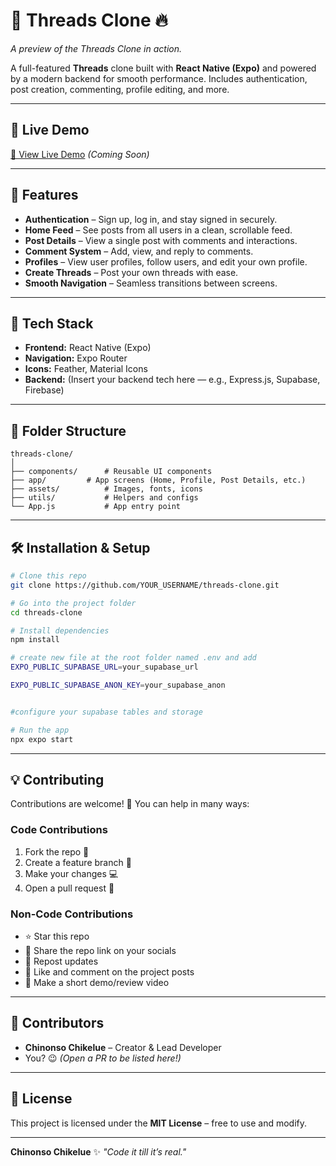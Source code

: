 # 🧵 Threads Clone 🔥


*A preview of the Threads Clone in action.*

A full-featured **Threads** clone built with **React Native (Expo)** and powered by a modern backend for smooth performance.
Includes authentication, post creation, commenting, profile editing, and more.

---

## 📍 Live Demo

[🔗 View Live Demo](#) *(Coming Soon)*

---

## 📸 Features

* **Authentication** – Sign up, log in, and stay signed in securely.
* **Home Feed** – See posts from all users in a clean, scrollable feed.
* **Post Details** – View a single post with comments and interactions.
* **Comment System** – Add, view, and reply to comments.
* **Profiles** – View user profiles, follow users, and edit your own profile.
* **Create Threads** – Post your own threads with ease.
* **Smooth Navigation** – Seamless transitions between screens.

---

## 🚀 Tech Stack

* **Frontend:** React Native (Expo)
* **Navigation:** Expo Router
* **Icons:** Feather, Material Icons
* **Backend:** (Insert your backend tech here — e.g., Express.js, Supabase, Firebase)

---

## 📂 Folder Structure

```
threads-clone/
│
├── components/      # Reusable UI components  
├── app/         # App screens (Home, Profile, Post Details, etc.)  
├── assets/          # Images, fonts, icons  
├── utils/           # Helpers and configs  
└── App.js           # App entry point
```

---

## 🛠 Installation & Setup

```bash
# Clone this repo
git clone https://github.com/YOUR_USERNAME/threads-clone.git

# Go into the project folder
cd threads-clone

# Install dependencies
npm install

# create new file at the root folder named .env and add 
EXPO_PUBLIC_SUPABASE_URL=your_supabase_url

EXPO_PUBLIC_SUPABASE_ANON_KEY=your_supabase_anon


#configure your supabase tables and storage

# Run the app
npx expo start
```

---

## 💡 Contributing

Contributions are welcome! 💖 You can help in many ways:

### Code Contributions

1. Fork the repo 🍴
2. Create a feature branch 🌱
3. Make your changes 💻
4. Open a pull request 🚀

### Non-Code Contributions

* ⭐ Star this repo
* 📢 Share the repo link on your socials
* 🔁 Repost updates
* 🫶 Like and comment on the project posts
* 🎥 Make a short demo/review video

---

## 👥 Contributors

* **Chinonso Chikelue** – Creator & Lead Developer
* You? 😉 *(Open a PR to be listed here!)*

---

## 📜 License

This project is licensed under the **MIT License** – free to use and modify.

---

**Chinonso Chikelue** ✨
*"Code it till it’s real."*

